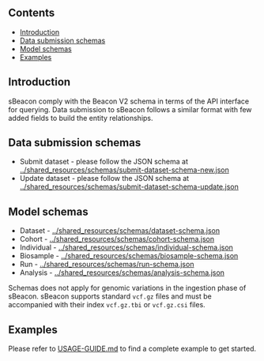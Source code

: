 ## Contents

<!-- TOC start (generated with https://github.com/derlin/bitdowntoc) -->

- [Introduction](#introduction)
- [Data submission schemas](#data-submission-schemas)
- [Model schemas](#model-schemas)
- [Examples](#examples)

<!-- TOC end -->

## Introduction

sBeacon comply with the Beacon V2 schema in terms of the API interface for querying. Data submission to sBeacon follows a similar format with few added fields to build the entity relationships.

## Data submission schemas

* Submit dataset - please follow the JSON schema at [../shared_resources/schemas/submit-dataset-schema-new.json](../shared_resources/schemas/submit-dataset-schema-new.json)
* Update dataset - please follow the JSON schema at [../shared_resources/schemas/submit-dataset-schema-update.json](../shared_resources/schemas/submit-dataset-schema-update.json)

## Model schemas

* Dataset - [../shared_resources/schemas/dataset-schema.json](../shared_resources/schemas/dataset-schema.json)
* Cohort - [../shared_resources/schemas/cohort-schema.json](../shared_resources/schemas/cohort-schema.json)
* Individual - [../shared_resources/schemas/individual-schema.json](../shared_resources/schemas/individual-schema.json)
* Biosample - [../shared_resources/schemas/biosample-schema.json](../shared_resources/schemas/biosample-schema.json)
* Run - [../shared_resources/schemas/run-schema.json](../shared_resources/schemas/run-schema.json)
* Analysis - [../shared_resources/schemas/analysis-schema.json](../shared_resources/schemas/analysis-schema.json)

Schemas does not apply for genomic variations in the ingestion phase of sBeacon. sBeacon supports standard `vcf.gz` files and must be accompanied with their index `vcf.gz.tbi` or `vcf.gz.csi` files.

## Examples

Please refer to [USAGE-GUIDE.md](./USAGE-GUIDE.md) to find a complete example to get started.